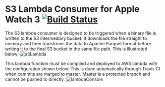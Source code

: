 # S3 Lambda Consumer for Apple Watch 3 [![Build Status](https://travis-ci.org/kine-dmd/s3-lambda-consumer.svg?branch=master)](https://travis-ci.org/kine-dmd/s3-lambda-consumer)

The S3 lambda consumer is designed to be triggered when a binary file is written to the S3 intermediary bucket. It downloads the file straight to memory and then transforms the data to Apache Parquet format before writing it to the final S3 bucket in the same file path. This is illustrated below:
![s3Lambda](https://user-images.githubusercontent.com/26333869/60193618-e4249b80-982f-11e9-8cf5-1df49b7adfb6.png)


This lambda function must be compiled and deployed to AWS lambda with the configuration shown below. This is done automatically through Travis CI when commits are merged to master. Master is a protected branch and cannot be pushed to directly.
![lambdaConsole](https://user-images.githubusercontent.com/26333869/60192869-8fccec00-982e-11e9-995b-47771acadd21.png)

